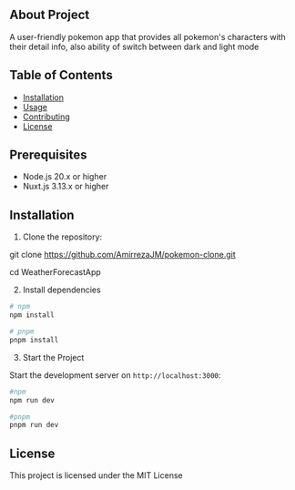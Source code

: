 ## About Project
A user-friendly pokemon app that provides all pokemon's characters with their detail info, also ability of switch between dark and light mode

## Table of Contents
- [Installation](#installation)
- [Usage](#usage)
- [Contributing](#contributing)
- [License](#license)


## Prerequisites
- Node.js 20.x or higher
- Nuxt.js 3.13.x or higher



## Installation
1. Clone the repository:

git clone https://github.com/AmirrezaJM/pokemon-clone.git

cd WeatherForecastApp

2. Install dependencies

```bash
# npm
npm install

# pnpm
pnpm install

```
3. Start the Project

Start the development server on `http://localhost:3000`:

```bash
#npm
npm run dev

#pnpm
pnpm run dev
```

## License

This project is licensed under the MIT License
